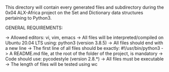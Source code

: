 This directory will contain every generated files and subdirectory during the 0x04 ALX-Africa project on the Set and Dictionary data structures pertaining to Python3.

GENERAL REQUIREMENTS:

->	Allowed editors:
	    vi, vim, emacs
->	All files will be interpreted/compiled on Ubuntu 20.04 LTS using:
	    python3 (version 3.8.5)
->	All files should end with a new line
->	The first line of all files should be exactly:
	    #!/usr/bin/python3
->	A README.md file, at the root of the folder of the project, is mandatory
->	Code should use:
	     pycodestyle (version 2.8.*)
->	All files must be executable
->	The length of files will be tested using wc
